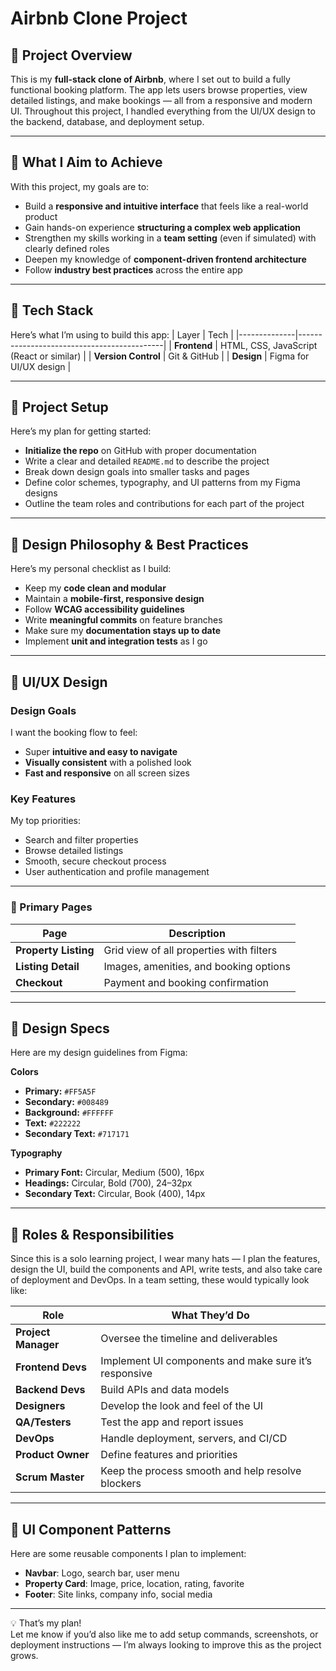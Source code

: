 # Airbnb Clone Project

## 📖 Project Overview
This is my **full-stack clone of Airbnb**, where I set out to build a fully functional booking platform. The app lets users browse properties, view detailed listings, and make bookings — all from a responsive and modern UI. Throughout this project, I handled everything from the UI/UX design to the backend, database, and deployment setup.

---

## 🎯 What I Aim to Achieve
With this project, my goals are to:
- Build a **responsive and intuitive interface** that feels like a real-world product
- Gain hands-on experience **structuring a complex web application**
- Strengthen my skills working in a **team setting** (even if simulated) with clearly defined roles
- Deepen my knowledge of **component-driven frontend architecture**
- Follow **industry best practices** across the entire app

---

## 🧰 Tech Stack
Here’s what I’m using to build this app:
| Layer        | Tech                                      |
|--------------|--------------------------------------------|
| **Frontend** | HTML, CSS, JavaScript (React or similar) |
| **Version Control** | Git & GitHub                        |
| **Design**   | Figma for UI/UX design                    |

---

## 📝 Project Setup
Here’s my plan for getting started:
- **Initialize the repo** on GitHub with proper documentation
- Write a clear and detailed `README.md` to describe the project
- Break down design goals into smaller tasks and pages
- Define color schemes, typography, and UI patterns from my Figma designs
- Outline the team roles and contributions for each part of the project

---

## 🧠 Design Philosophy & Best Practices
Here’s my personal checklist as I build:
- Keep my **code clean and modular**
- Maintain a **mobile-first, responsive design**
- Follow **WCAG accessibility guidelines**
- Write **meaningful commits** on feature branches
- Make sure my **documentation stays up to date**
- Implement **unit and integration tests** as I go

---

## 🎨 UI/UX Design
### Design Goals
I want the booking flow to feel:
- Super **intuitive and easy to navigate**
- **Visually consistent** with a polished look
- **Fast and responsive** on all screen sizes

### Key Features
My top priorities:
- Search and filter properties
- Browse detailed listings
- Smooth, secure checkout process
- User authentication and profile management

---

### 🧭 Primary Pages
| Page                    | Description                                       |
|-------------------------|--------------------------------------------------|
| **Property Listing**     | Grid view of all properties with filters         |
| **Listing Detail**       | Images, amenities, and booking options           |
| **Checkout**             | Payment and booking confirmation                 |

---

## 🎨 Design Specs
Here are my design guidelines from Figma:

**Colors**
- **Primary:** `#FF5A5F`
- **Secondary:** `#008489`
- **Background:** `#FFFFFF`
- **Text:** `#222222`
- **Secondary Text:** `#717171`

**Typography**
- **Primary Font:** Circular, Medium (500), 16px
- **Headings:** Circular, Bold (700), 24–32px
- **Secondary Text:** Circular, Book (400), 14px

---

## 👥 Roles & Responsibilities
Since this is a solo learning project, I wear many hats — I plan the features, design the UI, build the components and API, write tests, and also take care of deployment and DevOps. In a team setting, these would typically look like:

| Role             | What They’d Do                                       |
|------------------|--------------------------------------------------------|
| **Project Manager** | Oversee the timeline and deliverables               |
| **Frontend Devs**   | Implement UI components and make sure it’s responsive |
| **Backend Devs**    | Build APIs and data models                         |
| **Designers**       | Develop the look and feel of the UI                |
| **QA/Testers**      | Test the app and report issues                    |
| **DevOps**          | Handle deployment, servers, and CI/CD             |
| **Product Owner**   | Define features and priorities                    |
| **Scrum Master**    | Keep the process smooth and help resolve blockers |

---

## 🧩 UI Component Patterns
Here are some reusable components I plan to implement:
- **Navbar**: Logo, search bar, user menu
- **Property Card**: Image, price, location, rating, favorite
- **Footer**: Site links, company info, social media

---

💡 That’s my plan!  
Let me know if you’d also like me to add setup commands, screenshots, or deployment instructions — I’m always looking to improve this as the project grows.
